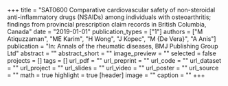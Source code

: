 +++
title = "SAT0600 Comparative cardiovascular safety of non-steroidal anti-inflammatory drugs (NSAIDs) among individuals with osteoarthritis; findings from provincial prescription claim records in British Columbia, Canada"
date = "2019-01-01"
publication_types = ["1"]
authors = ["M Atiquzzaman", "ME Karim", "H Wong", "J Kopec", "M {De Vera}", "A Anis"]
publication = "In: Annals of the rheumatic diseases, BMJ Publishing Group Ltd"
abstract = ""
abstract_short = ""
image_preview = ""
selected = false
projects = []
tags = []
url_pdf = ""
url_preprint = ""
url_code = ""
url_dataset = ""
url_project = ""
url_slides = ""
url_video = ""
url_poster = ""
url_source = ""
math = true
highlight = true
[header]
image = ""
caption = ""
+++
